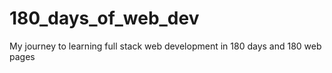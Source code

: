 # 180_days_of_web_dev
My journey to learning full stack web development in 180 days and 180 web pages

